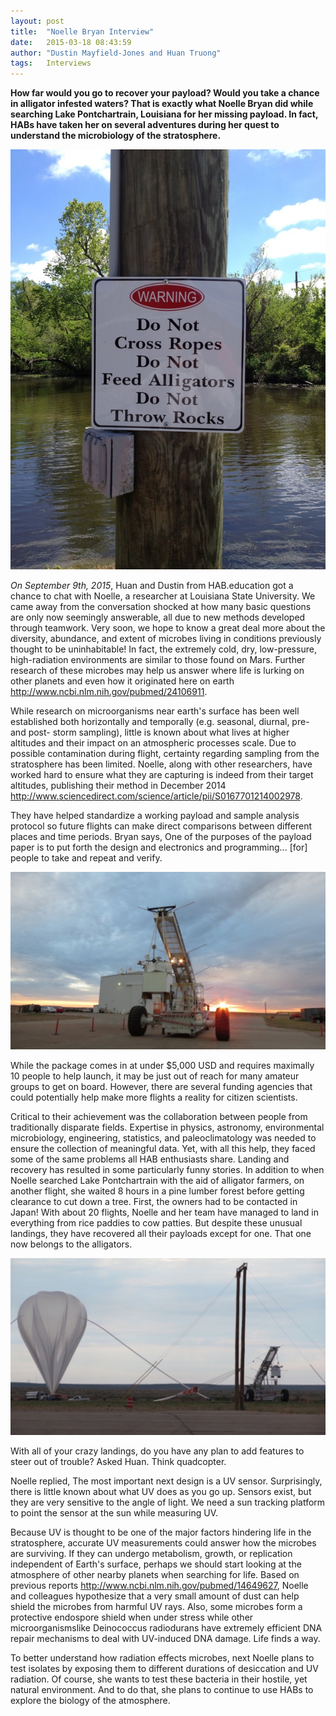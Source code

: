 ```yaml
---
layout: post
title:  "Noelle Bryan Interview"
date:   2015-03-18 08:43:59
author: "Dustin Mayfield-Jones and Huan Truong"
tags:	Interviews
---
```


**How far would you go to recover your payload? Would you take a chance in alligator infested waters? That is exactly what Noelle Bryan did while searching Lake Pontchartrain, Louisiana for her missing payload. In fact, HABs have taken her on several adventures during her quest to understand the microbiology of the stratosphere.**

![Alligators - Do not cross](/images/noelle/IMG_0443r.jpg)

_On September 9th, 2015_, Huan and Dustin from HAB.education got a chance to chat with Noelle, a researcher at Louisiana State University. We came away from the conversation shocked at how many basic questions are only now seemingly answerable, all due to new methods developed through teamwork. Very soon, we hope to know a great deal more about the diversity, abundance, and extent of microbes living in conditions previously thought to be uninhabitable! In fact, the extremely cold, dry, low-pressure, high-radiation environments are similar to those found on Mars. Further research of these microbes may help us answer where life is lurking on other planets and even how it originated here on earth <http://www.ncbi.nlm.nih.gov/pubmed/24106911>.

While research on microorganisms near earth's surface has been well established both horizontally and temporally (e.g. seasonal, diurnal, pre- and post- storm sampling), little is known about what lives at higher altitudes and their impact on an atmospheric processes scale. Due to possible contamination during flight, certainty regarding sampling from the stratosphere has been limited. Noelle, along with other researchers, have worked hard to ensure what they are capturing is indeed from their target altitudes, publishing their method in December 2014 <http://www.sciencedirect.com/science/article/pii/S0167701214002978>.

They have helped standardize a working payload and sample analysis protocol so future flights can make direct comparisons between different places and time periods. Bryan says, One of the purposes of the payload paper is to put forth the design and electronics and programming... [for] people to take and repeat and verify.

![Great Payload](/images/noelle/IMG_2595r.jpg)

While the package comes in at under $5,000 USD and requires maximally 10 people to help launch, it may be just out of reach for many amateur groups to get on board. However, there are several funding agencies that could potentially help make more flights a reality for citizen scientists.

Critical to their achievement was the collaboration between people from traditionally disparate fields. Expertise in physics, astronomy, environmental microbiology, engineering, statistics, and paleoclimatology was needed to ensure the collection of meaningful data. Yet, with all this help, they faced some of the same problems all HAB enthusiasts share. Landing and recovery has resulted in some particularly funny stories. In addition to when Noelle searched Lake Pontchartrain with the aid of alligator farmers, on another flight, she waited 8 hours in a pine lumber forest before getting clearance to cut down a tree. First, the owners had to be contacted in Japan! With about 20 flights, Noelle and her team have managed to land in everything from rice paddies to cow patties. But despite these unusual landings, they have recovered all their payloads except for one. That one now belongs to the alligators.

![Image courtersy of Noelle Bryan](/images/noelle/IMG_2599r.jpg)

With all of your crazy landings, do you have any plan to add features to steer out of trouble? Asked Huan. Think quadcopter.

Noelle replied, The most important next design is a UV sensor. Surprisingly, there is little known about what UV does as you go up. Sensors exist, but they are very sensitive to the angle of light. We need a sun tracking platform to point the sensor at the sun while measuring UV.

Because UV is thought to be one of the major factors hindering life in the stratosphere, accurate UV measurements could answer how the microbes are surviving. If they can undergo metabolism, growth, or replication independent of Earth's surface, perhaps we should start looking at the atmosphere of other nearby planets when searching for life. Based on previous reports <http://www.ncbi.nlm.nih.gov/pubmed/14649627>, Noelle and colleagues hypothesize that a very small amount of dust can help shield the microbes from harmful UV rays. Also, some microbes form a protective endospore shield when under stress while other microorganismslike Deinococcus radiodurans have extremely efficient DNA repair mechanisms to deal with UV-induced DNA damage. Life finds a way.

To better understand how radiation effects microbes, next Noelle plans to test isolates by exposing them to different durations of desiccation and UV radiation. Of course, she wants to test these bacteria in their hostile, yet natural environment. And to do that, she plans to continue to use HABs to explore the biology of the atmosphere.


